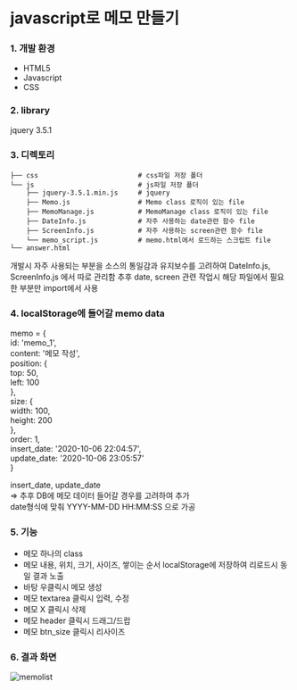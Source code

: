 # javascript로 메모 만들기

### 1. 개발 환경
- HTML5
- Javascript
- CSS

### 2. library
jquery	3.5.1

### 3. 디렉토리     
    ├── css                         # css파일 저장 폴더     
    └── js                          # js파일 저장 푤더       
        ├── jquery-3.5.1.min.js     # jquery     
        ├── Memo.js                 # Memo class 로직이 있는 file      
        ├── MemoManage.js           # MemoManage class 로직이 있는 file      
        ├── DateInfo.js             # 자주 사용하는 date관련 함수 file  
        ├── ScreenInfo.js           # 자주 사용하는 screen관련 함수 file  
        └── memo_script.js          # memo.html에서 로드하는 스크립트 file      
    └── answer.html                     
개발시 자주 사용되는 부분을 소스의 통일감과 유지보수를 고려하여 
DateInfo.js, ScreenInfo.js 에서 따로 관리함
추후 date, screen 관련 작업시 해당 파일에서 필요한 부분만 import에서 사용
                             
### 4. localStorage에 들어갈 memo data                      
memo = {                              
    id: 'memo_1',                                      
    content: '메모 작성',                                        
    position: {                               
      top: 50,                                      
      left: 100                                
    },                                
    size: {                                
      width: 100,                            
      height: 200                                
    },                            
    order: 1,                              
    insert_date: '2020-10-06 22:04:57',                       
    update_date: '2020-10-06 23:05:57' 	                                  
  }                      
                                
insert_date, update_date                                    
=> 추후 DB에 메모 데이터 들어갈 경우를 고려하여 추가                       
   date형식에 맞춰 YYYY-MM-DD HH:MM:SS 으로 가공                      
                               
### 5. 기능 
- 메모 하나의 class 
- 메모 내용, 위치, 크기, 사이즈, 쌓이는 순서 localStorage에 저장하여 리로드시 동일 결과 노출 
- 바탕 우클릭시 메모 생성 
- 메모 textarea 클릭시 입력, 수정
- 메모 X 클릭시 삭제 
- 메모 header 클릭시 드래그/드랍  
- 메모 btn_size 클릭시 리사이즈 

### 6. 결과 화면
![memolist](https://user-images.githubusercontent.com/42309919/95349607-3ccf5900-08fa-11eb-8cee-530459df16c6.PNG)

